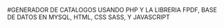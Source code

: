 #GENERADOR DE CATALOGOS USANDO PHP Y LA LIBRERIA FPDF, BASE DE DATOS EN MYSQL, HTML, CSS SASS, Y JAVASCRIPT